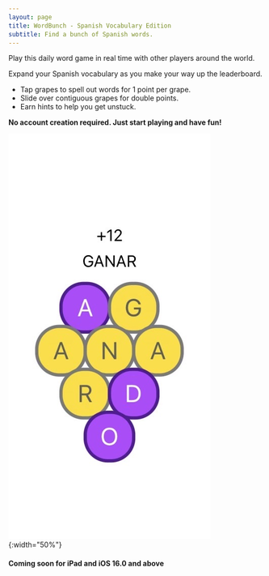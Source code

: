 ```yaml
---
layout: page
title: WordBunch - Spanish Vocabulary Edition
subtitle: Find a bunch of Spanish words.
---
```


Play this daily word game in real time with other players around the world.

Expand your Spanish vocabulary as you make your way up the leaderboard.

* Tap grapes to spell out words for 1 point per grape.
* Slide over contiguous grapes for double points.
* Earn hints to help you get unstuck.

**No account creation required. Just start playing and have fun!**

![](/assets/img/big_bunch_spanish.jpg#center){:width="50%"}

#### Coming soon for iPad and iOS 16.0 and above
